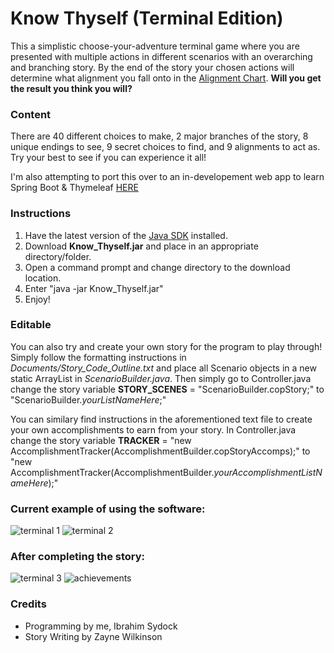 # Know Thyself (Terminal Edition)

This a simplistic choose-your-adventure terminal game where you are presented with multiple actions in different scenarios with an overarching and branching story. 
By the end of the story your chosen actions will determine what alignment you fall onto in the [Alignment Chart](https://en.wikipedia.org/wiki/Alignment_(Dungeons_%26_Dragons)).
**Will you get the result you think you will?**

### Content
There are 40 different choices to make, 2 major branches of the story, 8 unique endings to see, 9 secret choices to find, and 9 alignments to act as. Try your best to see if you can experience it all!

I'm also attempting to port this over to an in-developement web app to learn Spring Boot & Thymeleaf [HERE](https://github.com/sharktrexer/Know_Thyself)

### Instructions
1. Have the latest version of the [Java SDK](https://www.oracle.com/java/technologies/downloads/#jdk22-windows) installed.
2. Download __Know_Thyself.jar__ and place in an appropriate directory/folder.
3. Open a command prompt and change directory to the download location.
4. Enter "java -jar Know_Thyself.jar"
5. Enjoy!

### Editable
You can also try and create your own story for the program to play through! Simply follow the formatting instructions in _Documents/Story_Code_Outline.txt_ and place all Scenario objects in a new static ArrayList<Scenario> in _ScenarioBuilder.java_.
Then simply go to Controller.java change the story variable **STORY_SCENES** = "ScenarioBuilder.copStory;" to "ScenarioBuilder._yourListNameHere_;"

You can similary find instructions in the aforementioned text file to create your own accomplishments to earn from your story.
In Controller.java change the story variable **TRACKER** = "new AccomplishmentTracker(AccomplishmentBuilder.copStoryAccomps);" to "new AccomplishmentTracker(AccomplishmentBuilder._yourAccomplishmentListNameHere_);"

### Current example of using the software:

![terminal 1](https://github.com/user-attachments/assets/e16caf2b-c6b7-4ea1-8e65-46649d4f7068)
![terminal 2](https://github.com/user-attachments/assets/4ae42631-749f-4d42-8555-dbc1ee33d170)
### After completing the story:

![terminal 3](https://github.com/user-attachments/assets/cb0ebc90-8065-4201-8420-2ce87db034d0)
![achievements](https://github.com/user-attachments/assets/99f4d5ec-3c30-4498-8c6c-abed65ba985a)

### Credits
- Programming by me, Ibrahim Sydock
- Story Writing by Zayne Wilkinson
